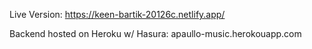 Live Version: https://keen-bartik-20126c.netlify.app/

Backend hosted on Heroku w/ Hasura: apaullo-music.herokouapp.com
